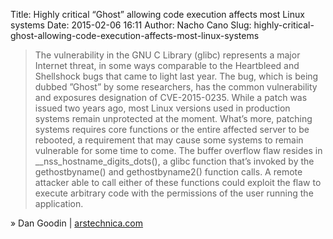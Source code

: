 Title: Highly critical “Ghost” allowing code execution affects most Linux systems
Date: 2015-02-06 16:11
Author: Nacho Cano
Slug: highly-critical-ghost-allowing-code-execution-affects-most-linux-systems

> The vulnerability in the GNU C Library (glibc) represents a major
> Internet threat, in some ways comparable to the Heartbleed and
> Shellshock bugs that came to light last year. The bug, which is being
> dubbed ”Ghost” by some researchers, has the common vulnerability and
> exposures designation of CVE-2015-0235. While a patch was issued two
> years ago, most Linux versions used in production systems remain
> unprotected at the moment. What’s more, patching systems requires core
> functions or the entire affected server to be rebooted, a requirement
> that may cause some systems to remain vulnerable for some time to
> come. The buffer overflow flaw resides in
> __nss_hostname_digits_dots(), a glibc function that’s invoked by
> the gethostbyname() and gethostbyname2() function calls. A remote
> attacker able to call either of these functions could exploit the flaw
> to execute arbitrary code with the permissions of the user running the
> application.

» Dan Goodin | [arstechnica.com][]

  [arstechnica.com]: http://arstechnica.com/security/2015/01/highly-critical-ghost-allowing-code-execution-affects-most-linux-systems/
    "Highly critical “Ghost” allowing code execution affects most Linux systems"
